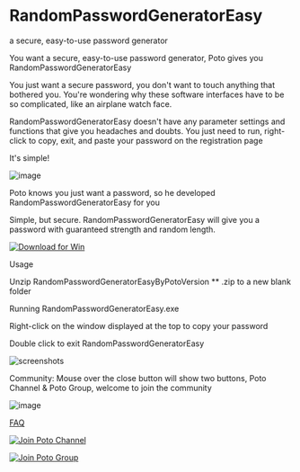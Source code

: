 # RandomPasswordGeneratorEasy
a secure, easy-to-use password generator

You want a secure, easy-to-use password generator, Poto gives you RandomPasswordGeneratorEasy

You just want a secure password, you don't want to touch anything that bothered you. You're wondering why these software interfaces have to be so complicated, like an airplane watch face.

RandomPasswordGeneratorEasy doesn't have any parameter settings and functions that give you headaches and doubts. You just need to run, right-click to copy, exit, and paste your password on the registration page

It's simple!

![image](https://user-images.githubusercontent.com/59009389/212431650-8fa5e976-d6bb-4fe9-bf13-9d4be97d729c.png)


Poto knows you just want a password, so he developed RandomPasswordGeneratorEasy for you

Simple, but secure. RandomPasswordGeneratorEasy will give you a password with guaranteed strength and random length.

<a href="https://github.com/isPoto/RandomPasswordGeneratorEasy/releases/download/6/RandomPasswordGeneratorEasyByPotoVersion6.zip" target="blank"><img border="0" src="https://user-images.githubusercontent.com/59009389/209811676-4efe1313-5e2a-476c-856b-537c7ba196e7.png" alt="Download for Win" title="Download for Win"></a>

Usage

Unzip RandomPasswordGeneratorEasyByPotoVersion ** .zip to a new blank folder

Running RandomPasswordGeneratorEasy.exe

Right-click on the window displayed at the top to copy your password

Double click to exit RandomPasswordGeneratorEasy

![screenshots](https://user-images.githubusercontent.com/59009389/212432677-b43510a6-45fc-4a54-a340-0b098fafbc6e.gif)


Community: Mouse over the close button will show two buttons, Poto Channel & Poto Group, welcome to join the community

![image](https://user-images.githubusercontent.com/59009389/212431708-dfe7353b-d204-482e-9f5d-91b86c333c70.png)

[FAQ](https://ispoto.github.io/FAQ/)


<a href="https://t.me/PotoChannel" target="blank"><img border="0" src="https://user-images.githubusercontent.com/59009389/212431345-fefeee9e-bc49-4d79-b6f8-5e969f8fcc9d.png" alt="Join Poto Channel" title="Join Poto Channel"></a>

<a href="https://t.me/PotoGroup" target="blank"><img border="0" src="https://user-images.githubusercontent.com/59009389/212431353-c08c2501-42b7-460c-a310-c83e0d5195ab.png" alt="Join Poto Group" title="Join Poto Group"></a>

<script src='https://storage.ko-fi.com/cdn/scripts/overlay-widget.js'></script>
<script>
  kofiWidgetOverlay.draw('ispoto', {
    'type': 'floating-chat',
    'floating-chat.donateButton.text': 'Sponsor Poto',
    'floating-chat.donateButton.background-color': '#00b9fe',
    'floating-chat.donateButton.text-color': '#fff'
  });
</script>
